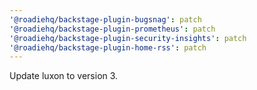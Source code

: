 ```yaml
---
'@roadiehq/backstage-plugin-bugsnag': patch
'@roadiehq/backstage-plugin-prometheus': patch
'@roadiehq/backstage-plugin-security-insights': patch
'@roadiehq/backstage-plugin-home-rss': patch
---
```


Update luxon to version 3.
